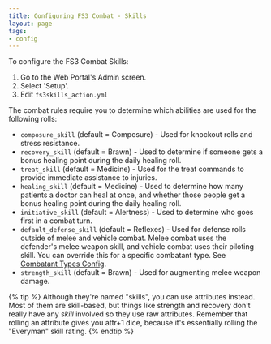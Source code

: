 ```yaml
---
title: Configuring FS3 Combat - Skills
layout: page
tags:
- config
---
```


To configure the FS3 Combat Skills:

1. Go to the Web Portal's Admin screen.
2. Select 'Setup'.
3. Edit `fs3skills_action.yml`

The combat rules require you to determine which abilities are used for the following rolls:

- `composure_skill` (default = Composure) - Used for knockout rolls and stress resistance.
- `recovery_skill` (default = Brawn) - Used to determine if someone gets a bonus healing point during the daily healing roll.
- `treat_skill` (default = Medicine) - Used for the treat commands to provide immediate assistance to injuries.
- `healing_skill` (default = Medicine) - Used to determine how many patients a doctor can heal at once, and whether those people get a bonus healing point during the daily healing roll.
- `initiative_skill` (default = Alertness) - Used to determine who goes first in a combat turn.
- `default_defense_skill` (default = Reflexes) - Used for defense rolls outside of melee and vehicle combat.  Melee combat uses the defender's melee weapon skill, and vehicle combat uses their piloting skill.  You can override this for a specific combatant type.  See [Combatant Types Config](/tutorials/config/fs3combat_misc.html).
- `strength_skill` (default = Brawn) - Used for augmenting melee weapon damage.

{% tip %} 
Although they're named "skills", you can use attributes instead.  Most of them are skill-based, but things like strength and recovery don't really have any _skill_ involved so they use raw attributes.  Remember that rolling an attribute gives you attr+1 dice, because it's essentially rolling the "Everyman" skill rating.
{% endtip %}


